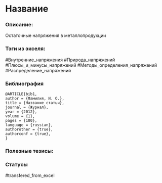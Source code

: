 # Название

### Описание:
Остаточные напряжения в металлопродукции

### Тэги из экселя:
#Внутренние_напряжения 
#Природа_напряжений
#Плюсы_и_минусы_напряжений
#Методы_определения_напряжений
#Распределение_напряжений

### Библиография
```
@ARTICLE{bib1,
author = {Фамилия, И. О.},
title = {Название статьи},
journal = {Журнал},
year = {2012},
volume = {1},
pages = {100},
language = {russian},
authorother = {true},
authorconf = {true},
}
```

### Полезные тезисы:


### Статусы
#transfered_from_excel 